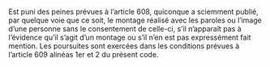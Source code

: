 Est puni des peines prévues à l’article 608, quiconque a sciemment publié, par quelque voie que ce soit, le montage réalisé avec les paroles ou l’image d’une personne sans le consentement de celle-ci, s’il n’apparaît pas à l’évidence qu’il s’agit d’un montage ou s’il n’en est pas expressément fait mention.
Les poursuites sont exercées dans les conditions prévues à l’article 609 alinéas 1er et 2 du présent code.
